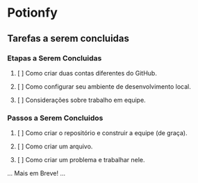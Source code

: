 # Potionfy

## Tarefas a serem concluidas

### Etapas a Serem Concluidas

1. [ ] Como criar duas contas diferentes do GitHub.

2. [ ] Como configurar seu ambiente de desenvolvimento local.

3. [ ] Considerações sobre trabalho em equipe.

### Passos a Serem Concluidos

1. [ ] Como criar o repositório e construir a equipe (de graça).

2. [ ] Como criar um arquivo.

3. [ ] Como criar um problema e trabalhar nele.

... Mais em Breve! ...
